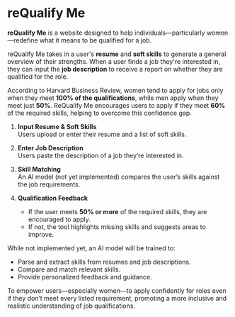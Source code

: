 # reQualify Me


**reQualify Me** is a website designed to help individuals—particularly women—redefine what it means to be qualified for a job.


reQualify Me takes in a user's **resume** and **soft skills** to generate a general overview of their strengths. When a user finds a job they're interested in, they can input the **job description** to receive a report on whether they are qualified for the role.


According to Harvard Business Review, women tend to apply for jobs only when they meet **100% of the qualifications**, while men apply when they meet just **50%**. ReQualify Me encourages users to apply if they meet **60%** of the required skills, helping to overcome this confidence gap.


1. **Input Resume & Soft Skills**  
   Users upload or enter their resume and a list of soft skills.


2. **Enter Job Description**  
   Users paste the description of a job they’re interested in.


3. **Skill Matching**  
   An AI model (not yet implemented) compares the user’s skills against the job requirements.


4. **Qualification Feedback**  
   - If the user meets **50% or more** of the required skills, they are encouraged to apply.
   - If not, the tool highlights missing skills and suggests areas to improve.




While not implemented yet, an AI model will be trained to:
- Parse and extract skills from resumes and job descriptions.
- Compare and match relevant skills.
- Provide personalized feedback and guidance.


To empower users—especially women—to apply confidently for roles even if they don’t meet every listed requirement, promoting a more inclusive and realistic understanding of job qualifications.
